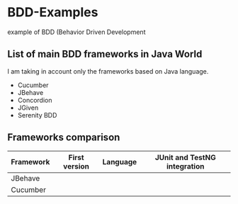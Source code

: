 # BDD-Examples
example of BDD (Behavior Driven Development

## List of main BDD frameworks in Java World
I am taking in account only the frameworks based on Java language. 

* Cucumber
* JBehave
* Concordion
* JGiven
* Serenity BDD

## Frameworks comparison

Framework | First version | Language | JUnit and TestNG integration
--------- | ------------- | -------- | ----------------------------
JBehave   |               |          | 
Cucumber  |               |          | 
